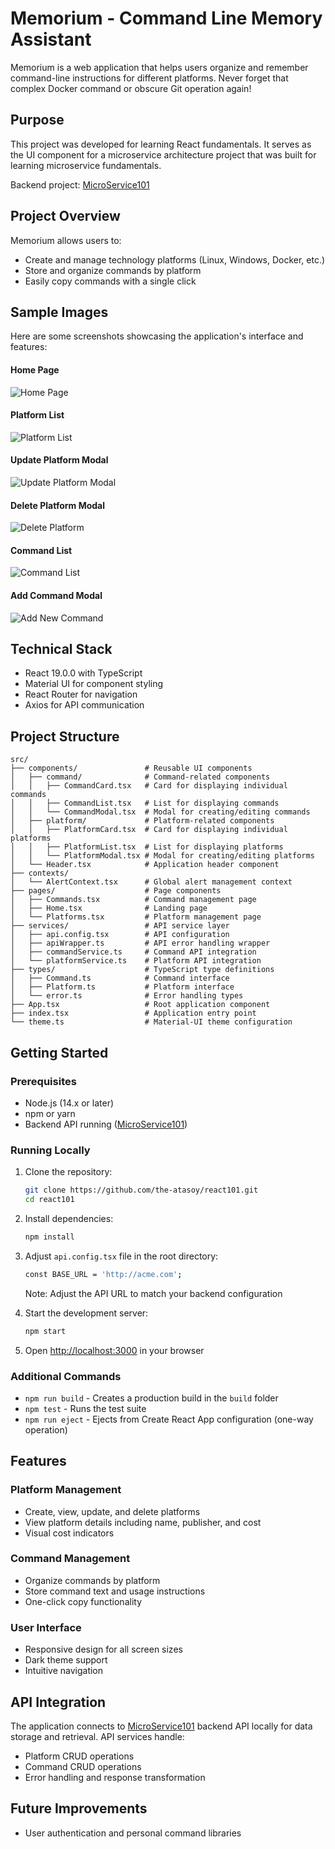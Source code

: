 # Memorium - Command Line Memory Assistant

Memorium is a web application that helps users organize and remember command-line instructions for different platforms. Never forget that complex Docker command or obscure Git operation again!

## Purpose

This project was developed for learning React fundamentals. It serves as the UI component for a microservice architecture project that was built for learning microservice fundamentals.

Backend project: [MicroService101](https://github.com/the-atasoy/MicroService101)

## Project Overview

Memorium allows users to:

- Create and manage technology platforms (Linux, Windows, Docker, etc.)
- Store and organize commands by platform
- Easily copy commands with a single click

## Sample Images

Here are some screenshots showcasing the application's interface and features:

#### Home Page
![Home Page](SampleImagesForReadme/1.png)

#### Platform List
![Platform List](SampleImagesForReadme/2.png)

#### Update Platform Modal
![Update Platform Modal](SampleImagesForReadme/3.png)

#### Delete Platform Modal
![Delete Platform](SampleImagesForReadme/4.png)

#### Command List
![Command List](SampleImagesForReadme/5.png)

#### Add Command Modal
![Add New Command](SampleImagesForReadme/6.png)

## Technical Stack

- React 19.0.0 with TypeScript
- Material UI for component styling
- React Router for navigation
- Axios for API communication

## Project Structure

```
src/
├── components/               # Reusable UI components
│   ├── command/              # Command-related components
│   │   ├── CommandCard.tsx   # Card for displaying individual commands
│   │   ├── CommandList.tsx   # List for displaying commands
│   │   └── CommandModal.tsx  # Modal for creating/editing commands
│   ├── platform/             # Platform-related components
│   │   ├── PlatformCard.tsx  # Card for displaying individual platforms
│   │   ├── PlatformList.tsx  # List for displaying platforms
│   │   └── PlatformModal.tsx # Modal for creating/editing platforms
│   └── Header.tsx            # Application header component
├── contexts/
│   └── AlertContext.tsx      # Global alert management context
├── pages/                    # Page components
│   ├── Commands.tsx          # Command management page
│   ├── Home.tsx              # Landing page
│   └── Platforms.tsx         # Platform management page
├── services/                 # API service layer
│   ├── api.config.tsx        # API configuration
│   ├── apiWrapper.ts         # API error handling wrapper
│   ├── commandService.ts     # Command API integration
│   └── platformService.ts    # Platform API integration
├── types/                    # TypeScript type definitions
│   ├── Command.ts            # Command interface
│   ├── Platform.ts           # Platform interface
│   └── error.ts              # Error handling types
├── App.tsx                   # Root application component
├── index.tsx                 # Application entry point
└── theme.ts                  # Material-UI theme configuration
```

## Getting Started

### Prerequisites

- Node.js (14.x or later)
- npm or yarn
- Backend API running ([MicroService101](https://github.com/the-atasoy/MicroService101))

### Running Locally

1. Clone the repository:

   ```sh
   git clone https://github.com/the-atasoy/react101.git
   cd react101
   ```

2. Install dependencies:

   ```sh
   npm install
   ```

3. Adjust `api.config.tsx` file in the root directory:

   ```sh
   const BASE_URL = 'http://acme.com';
   ```

   Note: Adjust the API URL to match your backend configuration

4. Start the development server:

   ```sh
   npm start
   ```

5. Open [http://localhost:3000](http://localhost:3000) in your browser

### Additional Commands

- `npm run build` - Creates a production build in the `build` folder
- `npm test` - Runs the test suite
- `npm run eject` - Ejects from Create React App configuration (one-way operation)

## Features

### Platform Management

- Create, view, update, and delete platforms
- View platform details including name, publisher, and cost
- Visual cost indicators

### Command Management

- Organize commands by platform
- Store command text and usage instructions
- One-click copy functionality

### User Interface

- Responsive design for all screen sizes
- Dark theme support
- Intuitive navigation

## API Integration

The application connects to [MicroService101](https://github.com/the-atasoy/MicroService101) backend API locally for data storage and retrieval. API services handle:

- Platform CRUD operations
- Command CRUD operations
- Error handling and response transformation

## Future Improvements

- User authentication and personal command libraries
